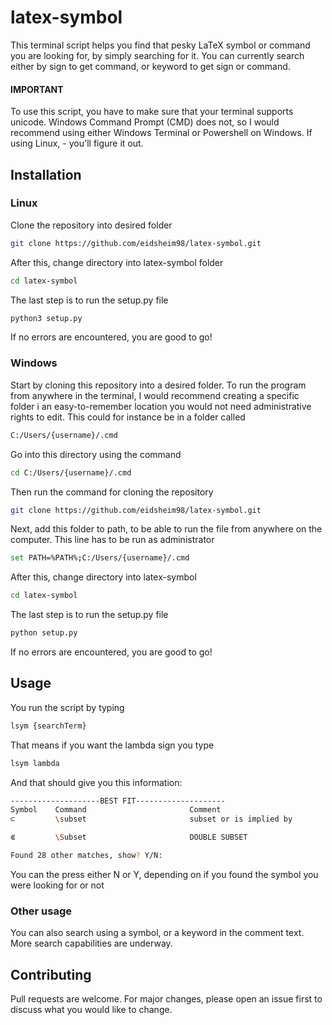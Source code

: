 # latex-symbol

This terminal script helps you find that pesky LaTeX symbol or command you are looking for, by simply searching for it.
You can currently search either by sign to get command, or keyword to get sign or command.

#### IMPORTANT
To use this script, you have to make sure that your terminal supports unicode. Windows Command Prompt (CMD) does not,
so I would recommend using either Windows Terminal or Powershell on Windows. If using Linux, - you'll figure it out.

## Installation

### Linux

Clone the repository into desired folder

```bash
git clone https://github.com/eidsheim98/latex-symbol.git
```

After this, change directory into latex-symbol folder

```bash
cd latex-symbol
```

The last step is to run the setup.py file

```bash
python3 setup.py
```

If no errors are encountered, you are good to go!

### Windows

Start by cloning this repository into a desired folder. To run the program from anywhere in the terminal,
I would recommend creating a specific folder i an easy-to-remember location you would not need administrative
rights to edit. This could for instance be in a folder called

```bash
C:/Users/{username}/.cmd
```

Go into this directory using the command

```bash
cd C:/Users/{username}/.cmd
```

Then run the command for cloning the repository

```bash
git clone https://github.com/eidsheim98/latex-symbol.git
```

Next, add this folder to path, to be able to run the file from anywhere on the computer.
This line has to be run as administrator

```bash
set PATH=%PATH%;C:/Users/{username}/.cmd
```

After this, change directory into latex-symbol

```bash
cd latex-symbol
```

The last step is to run the setup.py file

```bash
python setup.py
```

If no errors are encountered, you are good to go!

## Usage

You run the script by typing 

```bash
lsym {searchTerm}
```

That means if you want the lambda sign you type

```bash
lsym lambda
```

And that should give you this information:

```bash
--------------------BEST FIT--------------------
Symbol    Command                       Comment
⊂         \subset                       subset or is implied by

⋐         \Subset                       DOUBLE SUBSET

Found 28 other matches, show? Y/N: 
```

You can the press either N or Y, depending on if you found the symbol you were looking for or not

### Other usage
You can also search using a symbol, or a keyword in the comment text. More search capabilities are underway.
## Contributing
Pull requests are welcome. For major changes, please open an issue first to discuss what you would like to change.
